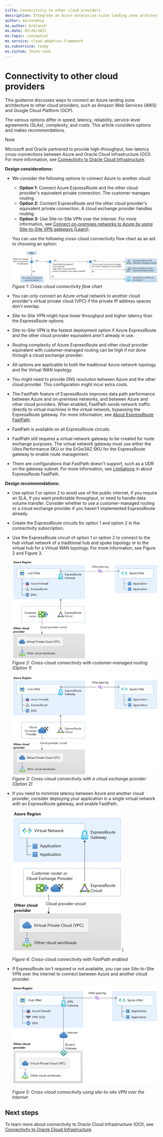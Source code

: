 ```yaml
---
title: Connectivity to other cloud providers
description: Integrate an Azure enterprise-scale landing zone architecture to other cloud providers such as Amazon Web Services (AWS) and Google Cloud Platform (GCP).
author: daltondhcp
ms.author: brblanch
ms.date: 05/26/2021
ms.topic: conceptual
ms.service: cloud-adoption-framework
ms.subservice: ready
ms.custom: think-tank
---
```


# Connectivity to other cloud providers

This guidance discusses ways to connect an Azure landing zone architecture to other cloud providers, such as Amazon Web Services (AWS) and Google Cloud Platform (GCP).

The various options differ in speed, latency, reliability, service-level agreements (SLAs), complexity, and costs. This article considers options and makes recommendations.

> [!NOTE]
> Microsoft and Oracle partnered to provide high-throughput, low-latency cross-connections between Azure and Oracle Cloud Infrastructure (OCI). For more information, see [Connectivity to Oracle Cloud Infrastructure](./connectivity-to-other-providers-oci.md).

**Design considerations:**

- We consider the following options to connect Azure to another cloud:
  - **Option 1:** Connect Azure ExpressRoute and the other cloud provider's equivalent private connection. The customer manages routing.
  - **Option 2:** Connect ExpressRoute and the other cloud provider's equivalent private connection. A cloud exchange provider handles routing.
  - **Option 3:** Use Site-to-Site VPN over the internet. For more information, see [Connect on-premises networks to Azure by using Site-to-Site VPN gateways (Learn)](/learn/modules/connect-on-premises-network-with-vpn-gateway/2-connect-on-premises-networks-to-azure-using-site-to-site-vpn-gateways).

   You can use the following cross-cloud connectivity flow chart as an aid to choosing an option:

    ![Diagram of cross-cloud connectivity flow chart](./media/cloud-interconnect-decision-tree.png)
    *Figure 1: Cross-cloud connectivity flow chart*

- You can only connect an Azure virtual network to another cloud provider's virtual private cloud (VPC) if the private IP address spaces don't overlap.
- Site-to-Site VPN might have lower throughput and higher latency than the ExpressRoute options.
- Site-to-Site VPN is the fastest deployment option if Azure ExpressRoute and the other cloud provider equivalent aren't already in use.
- Routing complexity of Azure ExpressRoute and other cloud provider equivalent with customer-managed routing can be high if not done through a cloud exchange provider.
- All options are applicable to both the traditional Azure network topology and the Virtual WAN topology.
- You might need to provide DNS resolution between Azure and the other cloud provider. This configuration might incur extra costs.
- The FastPath feature of ExpressRoute improves data path performance between Azure and on-premises networks, and between Azure and other cloud providers. When enabled, FastPath sends network traffic directly to virtual machines in the virtual network, bypassing the ExpressRoute gateway. For more information, see [About ExpressRoute FastPath](/azure/expressroute/about-fastpath).
- FastPath is available on all ExpressRoute circuits.
- FastPath still requires a virtual network gateway to be created for route exchange purposes. The virtual network gateway must use either the Ultra Performance SKU or the ErGw3AZ SKU for the ExpressRoute gateway to enable route management.
- There are configurations that FastPath doesn't support, such as a UDR on the gateway subnet. For more information, see [Limitations](/azure/expressroute/about-fastpath#limitations) in about ExpressRoute FastPath.

**Design recommendations:**

- Use option 1 or option 2 to avoid use of the public internet, if you require an SLA, if you want predictable throughput, or need to handle data volume transfer. Consider whether to use a customer-managed routing or a cloud exchange provider if you haven't implemented ExpressRoute already.
- Create the ExpressRoute circuits for option 1 and option 2 in the connectivity subscription.
- Use the ExpressRoute circuit of option 1 or option 2 to connect to the hub virtual network of a traditional hub and spoke topology or to the virtual hub for a Virtual WAN topology. For more information, see Figure 2 and Figure 3.

    ![Figure 2: Cross-cloud connectivity with customer-managed routing (option 1)](./media/eslz-other-cloud-providers.png)
    *Figure 2: Cross-cloud connectivity with customer-managed routing (Option 1)*

    ![Figure 3: Cross-cloud connectivity with a cloud exchange provider (option 2).](./media/other-cloud-exchange-provider.png)
    *Figure 3: Cross-cloud connectivity with a cloud exchange provider (Option 2)*

- If you need to minimize latency between Azure and another cloud provider, consider deploying your application in a single virtual network with an ExpressRoute gateway, and enable FastPath.

    ![Figure 4: Cross-cloud connectivity with FastPath enabled](./media/other-cloud-fast-path.png))

    *Figure 4: Cross-cloud connectivity with FastPath enabled*

- If ExpressRoute isn't required or not available, you can use Site-to-Site VPN over the internet to connect between Azure and another cloud provider.

    ![Cross-cloud connectivity using Site-to-Site VPN over the internet.](./media/other-cloud-s2s-vpn.png)

    *Figure 5: Cross-cloud connectivity using site-to-site VPN over the Internet*

## Next steps

To learn more about connectivity to Oracle Cloud Infrastructure (OCI), see [Connectivity to Oracle Cloud Infrastructure](./connectivity-to-other-providers-oci.md).
